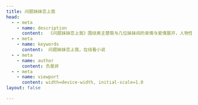 ```yaml
---  
title: 问题妹妹恋上我
head:  
  - - meta  
    - name: description  
      content:  《问题妹妹恋上我》围绕男主楚南与几位妹妹间的亲情与爱情展开，人物性格鲜明，各具特色。通过情感纠葛和心灵成长的描绘，小说展现了都市生活中的复杂人性与温情，情节紧凑，细腻动人，引发读者深思与共鸣。
  - - meta  
    - name: keywords  
      content:  问题妹妹恋上我，在线看小说
  - - meta
    - name: author
      content: 负是非
  - - meta
    - name: viewport
      content: width=device-width, initial-scale=1.0
layout: false

---  
```

<NovelReader/>
